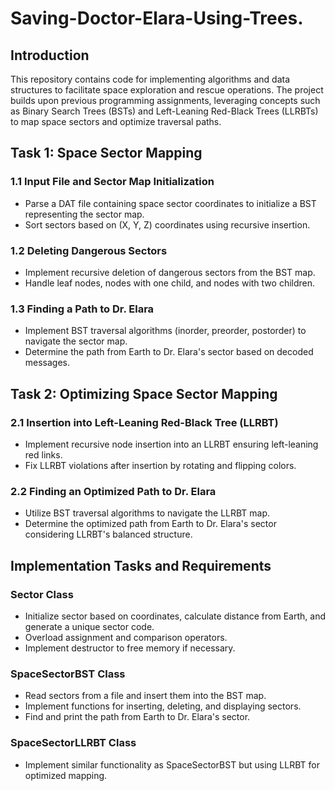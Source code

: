 # Saving-Doctor-Elara-Using-Trees.

## Introduction
This repository contains code for implementing algorithms and data structures to facilitate space exploration and rescue operations. The project builds upon previous programming assignments, leveraging concepts such as Binary Search Trees (BSTs) and Left-Leaning Red-Black Trees (LLRBTs) to map space sectors and optimize traversal paths.

## Task 1: Space Sector Mapping

### 1.1 Input File and Sector Map Initialization
- Parse a DAT file containing space sector coordinates to initialize a BST representing the sector map.
- Sort sectors based on (X, Y, Z) coordinates using recursive insertion.

### 1.2 Deleting Dangerous Sectors
- Implement recursive deletion of dangerous sectors from the BST map.
- Handle leaf nodes, nodes with one child, and nodes with two children.

### 1.3 Finding a Path to Dr. Elara
- Implement BST traversal algorithms (inorder, preorder, postorder) to navigate the sector map.
- Determine the path from Earth to Dr. Elara's sector based on decoded messages.

## Task 2: Optimizing Space Sector Mapping

### 2.1 Insertion into Left-Leaning Red-Black Tree (LLRBT)
- Implement recursive node insertion into an LLRBT ensuring left-leaning red links.
- Fix LLRBT violations after insertion by rotating and flipping colors.

### 2.2 Finding an Optimized Path to Dr. Elara
- Utilize BST traversal algorithms to navigate the LLRBT map.
- Determine the optimized path from Earth to Dr. Elara's sector considering LLRBT's balanced structure.

## Implementation Tasks and Requirements

### Sector Class
- Initialize sector based on coordinates, calculate distance from Earth, and generate a unique sector code.
- Overload assignment and comparison operators.
- Implement destructor to free memory if necessary.

### SpaceSectorBST Class
- Read sectors from a file and insert them into the BST map.
- Implement functions for inserting, deleting, and displaying sectors.
- Find and print the path from Earth to Dr. Elara's sector.

### SpaceSectorLLRBT Class
- Implement similar functionality as SpaceSectorBST but using LLRBT for optimized mapping.
